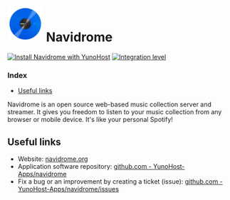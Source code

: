 # <img src="/images/navidrome_logo.png" height="80px" alt="Navidrome's logo"> Navidrome

[![Install Navidrome with YunoHost](https://install-app.yunohost.org/install-with-yunohost.png)](https://install-app.yunohost.org/?app=navidrome) [![Integration level](https://dash.yunohost.org/integration/navidrome.svg)](https://dash.yunohost.org/appci/app/navidrome)

### Index

- [Useful links](#useful-links)

Navidrome is an open source web-based music collection server and streamer. It gives you freedom to listen to your music collection from any browser or mobile device. It's like your personal Spotify!

## Useful links

+ Website: [navidrome.org](https://www.navidrome.org/)
+ Application software repository: [github.com - YunoHost-Apps/navidrome](https://github.com/YunoHost-Apps/navidrome_ynh)
+ Fix a bug or an improvement by creating a ticket (issue): [github.com - YunoHost-Apps/navidrome/issues](https://github.com/YunoHost-Apps/navidrome_ynh/issues)
